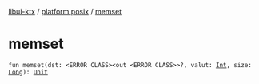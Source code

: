 [libui-ktx](../index.md) / [platform.posix](index.md) / [memset](./memset.md)

# memset

`fun memset(dst: <ERROR CLASS><out <ERROR CLASS>>?, valut: `[`Int`](https://kotlinlang.org/api/latest/jvm/stdlib/kotlin/-int/index.html)`, size: `[`Long`](https://kotlinlang.org/api/latest/jvm/stdlib/kotlin/-long/index.html)`): `[`Unit`](https://kotlinlang.org/api/latest/jvm/stdlib/kotlin/-unit/index.html)